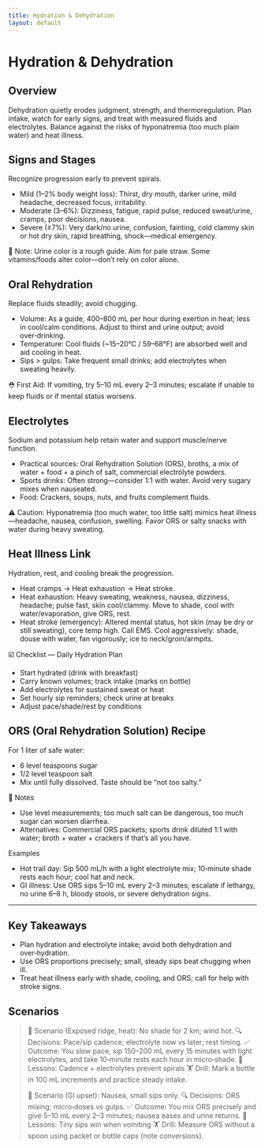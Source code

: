 ```yaml
---
title: Hydration & Dehydration
layout: default
---
```


# Hydration & Dehydration

## Overview
Dehydration quietly erodes judgment, strength, and thermoregulation. Plan intake, watch for early signs, and treat with measured fluids and electrolytes. Balance against the risks of hyponatremia (too much plain water) and heat illness.

## Signs and Stages
Recognize progression early to prevent spirals.

- Mild (1–2% body weight loss): Thirst, dry mouth, darker urine, mild headache, decreased focus, irritability.
- Moderate (3–6%): Dizziness, fatigue, rapid pulse, reduced sweat/urine, cramps, poor decisions, nausea.
- Severe (≥7%): Very dark/no urine, confusion, fainting, cold clammy skin or hot dry skin, rapid breathing, shock—medical emergency.

📝 Note: Urine color is a rough guide. Aim for pale straw. Some vitamins/foods alter color—don’t rely on color alone.

## Oral Rehydration
Replace fluids steadily; avoid chugging.

- Volume: As a guide, 400–800 mL per hour during exertion in heat; less in cool/calm conditions. Adjust to thirst and urine output; avoid over‑drinking.
- Temperature: Cool fluids (~15–20°C / 59–68°F) are absorbed well and aid cooling in heat.
- Sips > gulps: Take frequent small drinks; add electrolytes when sweating heavily.

⛑️ First Aid: If vomiting, try 5–10 mL every 2–3 minutes; escalate if unable to keep fluids or if mental status worsens.

## Electrolytes
Sodium and potassium help retain water and support muscle/nerve function.

- Practical sources: Oral Rehydration Solution (ORS), broths, a mix of water + food + a pinch of salt, commercial electrolyte powders.
- Sports drinks: Often strong—consider 1:1 with water. Avoid very sugary mixes when nauseated.
- Food: Crackers, soups, nuts, and fruits complement fluids.

⚠️ Caution: Hyponatremia (too much water, too little salt) mimics heat illness—headache, nausea, confusion, swelling. Favor ORS or salty snacks with water during heavy sweating.

## Heat Illness Link
Hydration, rest, and cooling break the progression.

- Heat cramps → Heat exhaustion → Heat stroke.
- Heat exhaustion: Heavy sweating, weakness, nausea, dizziness, headache; pulse fast, skin cool/clammy. Move to shade, cool with water/evaporation, give ORS, rest.
- Heat stroke (emergency): Altered mental status, hot skin (may be dry or still sweating), core temp high. Call EMS. Cool aggressively: shade, douse with water, fan vigorously; ice to neck/groin/armpits.

☑️ Checklist — Daily Hydration Plan
- Start hydrated (drink with breakfast)
- Carry known volumes; track intake (marks on bottle)
- Add electrolytes for sustained sweat or heat
- Set hourly sip reminders; check urine at breaks
- Adjust pace/shade/rest by conditions

## ORS (Oral Rehydration Solution) Recipe
For 1 liter of safe water:

- 6 level teaspoons sugar
- 1/2 level teaspoon salt
- Mix until fully dissolved. Taste should be “not too salty.”

📝 Notes
- Use level measurements; too much salt can be dangerous, too much sugar can worsen diarrhea.
- Alternatives: Commercial ORS packets; sports drink diluted 1:1 with water; broth + water + crackers if that’s all you have.

Examples
- Hot trail day: Sip 500 mL/h with a light electrolyte mix; 10‑minute shade rests each hour; cool hat and neck.
- GI illness: Use ORS sips 5–10 mL every 2–3 minutes; escalate if lethargy, no urine 6–8 h, bloody stools, or severe dehydration signs.

---

## Key Takeaways
- Plan hydration and electrolyte intake; avoid both dehydration and over‑hydration.
- Use ORS proportions precisely; small, steady sips beat chugging when ill.
- Treat heat illness early with shade, cooling, and ORS; call for help with stroke signs.

## Scenarios

> 🧭 Scenario (Exposed ridge, heat): No shade for 2 km; wind hot.
> 🔍 Decisions: Pace/sip cadence; electrolyte now vs later; rest timing.
> ✅ Outcome: You slow pace, sip 150–200 mL every 15 minutes with light electrolytes, and take 10‑minute rests each hour in micro‑shade.
> 🧠 Lessons: Cadence + electrolytes prevent spirals
> 🏋️ Drill: Mark a bottle in 100 mL increments and practice steady intake.
>
> 🧭 Scenario (GI upset): Nausea, small sips only.
> 🔍 Decisions: ORS mixing; micro‑doses vs gulps.
> ✅ Outcome: You mix ORS precisely and give 5–10 mL every 2–3 minutes; nausea eases and urine returns.
> 🧠 Lessons: Tiny sips win when vomiting
> 🏋️ Drill: Measure ORS without a spoon using packet or bottle caps (note conversions).
